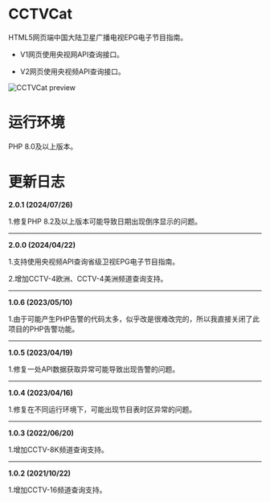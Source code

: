 # CCTVCat

HTML5网页端中国大陆卫星广播电视EPG电子节目指南。

- V1网页使用央视网API查询接口。

- V2网页使用央视频API查询接口。

![CCTVCat preview](https://thumbs2.imgbox.com/58/0e/aepNBZ9J_t.png)


# 运行环境

PHP 8.0及以上版本。


# 更新日志

**2.0.1 (2024/07/26)**

1.修复PHP 8.2及以上版本可能导致日期出现倒序显示的问题。

---

**2.0.0 (2024/04/22)**

1.支持使用央视频API查询省级卫视EPG电子节目指南。

2.增加CCTV-4欧洲、CCTV-4美洲频道查询支持。

---

**1.0.6 (2023/05/10)**

1.由于可能产生PHP告警的代码太多，似乎改是很难改完的，所以我直接关闭了此项目的PHP告警功能。

---

**1.0.5 (2023/04/19)**

1.修复一处API数据获取异常可能导致出现告警的问题。

---

**1.0.4 (2023/04/16)**

1.修复在不同运行环境下，可能出现节目表时区异常的问题。

---

**1.0.3 (2022/06/20)**

1.增加CCTV-8K频道查询支持。

---

**1.0.2 (2021/10/22)**

1.增加CCTV-16频道查询支持。
